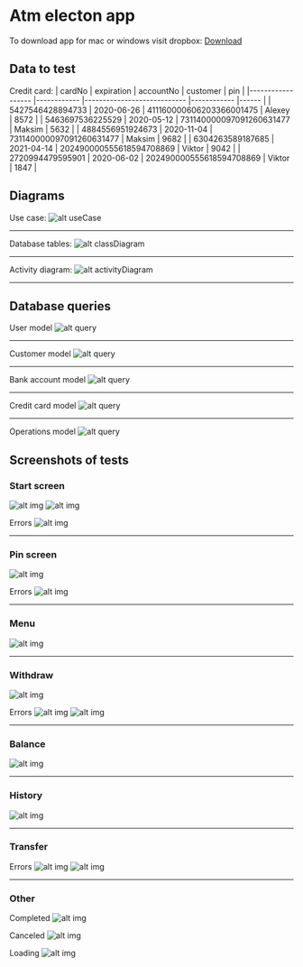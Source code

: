 # Atm electon app

To download app for mac or windows visit dropbox: [Download](https://www.dropbox.com/sh/4edjhk6ek7dkhp3/AACEugGhdrZLBIUTVl5Sb3tka?dl=0)

## Data to test

Credit card:
| cardNo | expiration | accountNo | customer | pin |
|------------------ |------------ |---------------------------- |------------ |------ |
| 5427546428894733 | 2020-06-26 | 411160000606203366001475 | Alexey | 8572 |
| 5463697536225529 | 2020-05-12 | 731140000097091260631477 | Maksim | 5632 |
| 4884556951924673 | 2020-11-04 | 731140000097091260631477 | Maksim | 9682 |
| 6304263589187685 | 2021-04-14 | 202490000555618594708869 | Viktor | 9042 |
| 2720994479595901 | 2020-06-02 | 202490000555618594708869 | Viktor | 1847 |

## Diagrams

Use case:
![alt useCase](assets/diagrams/useCase.png)

---

Database tables:
![alt classDiagram](assets/diagrams/classDiagram.png)

---

Activity diagram:
![alt activityDiagram](assets/diagrams/activityDiagram.png)

---

## Database queries

User model
![alt query](assets/queries/user.png)

---

Customer model
![alt query](assets/queries/customer.png)

---

Bank account model
![alt query](assets/queries/bankaccount.png)

---

Credit card model
![alt query](assets/queries/creditcard.png)

---

Operations model
![alt query](assets/queries/operations.png)

## Screenshots of tests

### Start screen

![alt img](assets/screenshots/1.png)
![alt img](assets/screenshots/3.png)

Errors
![alt img](assets/screenshots/2.png)

---

### Pin screen

![alt img](assets/screenshots/4.png)

Errors
![alt img](assets/screenshots/5.png)

---

### Menu

![alt img](assets/screenshots/6.png)

---

### Withdraw

![alt img](assets/screenshots/7.png)

Errors
![alt img](assets/screenshots/8.png)
![alt img](assets/screenshots/9.png)

---

### Balance

![alt img](assets/screenshots/11.png)

---

### History

![alt img](assets/screenshots/12.png)

---

### Transfer

Errors
![alt img](assets/screenshots/13.png)
![alt img](assets/screenshots/14.png)

---

### Other

Completed
![alt img](assets/screenshots/10.png)

Canceled
![alt img](assets/screenshots/16.png)

Loading
![alt img](assets/screenshots/15.png)
